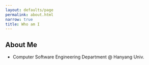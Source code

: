 ```yaml
---
layout: defaults/page
permalink: about.html
narrow: true
title: Who am I
---
```


## About Me
- Computer Software Engineering Department @ Hanyang Univ.

